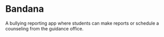 # Bandana
A bullying reporting app where students can make reports or schedule a counseling from the guidance office.
